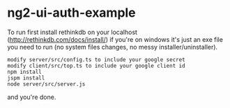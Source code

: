 # ng2-ui-auth-example
To run first install rethinkdb on your localhost (http://rethinkdb.com/docs/install/)
if you're on windows it's just an exe file you need to run (no system files changes, no messy installer/uninstaller).
```
modify server/src/config.ts to include your google secret
modify client/src/top.ts to include your google client id
npm install
jspm install
node server/src/server.js
```
and you're done.

